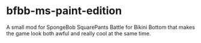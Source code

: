 # bfbb-ms-paint-edition
A small mod for SpongeBob SquarePants Battle for Bikini Bottom that makes the game look both awful and really cool at the same time.
